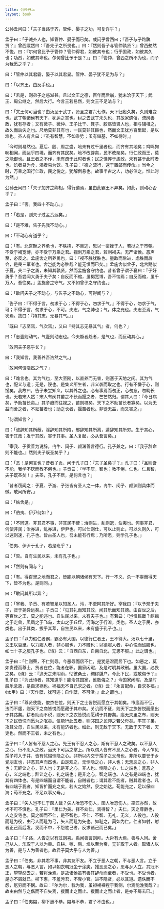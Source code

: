 ```yaml
---
title: 公孙丑上
layout: book
---
```


公孙丑问曰：「夫子当路于齐，管仲、晏子之功，可复许乎？」

孟子曰：「子诚齐人也，知管仲、晏子而已矣。或问乎曾西曰；『吾子与子路孰贤？』曾西蹴然曰：『吾先子之所畏也。』曰：『然则吾子与管仲孰贤？』曾西艴然不悦，曰：『尔何曾比予于管仲？管仲得君，如彼其专也；行乎国政，如彼其久也；功烈，如彼其卑也。尔何曾比予于是？』」曰：「管仲，曾西之所不为也，而子为我愿之乎？」

曰：「管仲以其君霸，晏子以其君显。管仲、晏子犹不足为与？」

曰：「以齐王，由反手也。」

曰：「若是，则弟子之惑滋甚。且以文王之德，百年而后崩，犹未洽于天下；武王、周公继之，然后大行。今言王若易然，则文王不足法与？」

曰：「文王何可当也？由汤至于武丁，贤圣之君六七作。天下归殷久矣，久则难变也。武丁朝诸侯有天下，犹运之掌也。纣之去武丁未久也，其故家遗俗，流风善政，犹有存者；又有微子、微仲、王子比干、箕子、胶鬲皆贤人也，相与辅相之，故久而后失之也。尺地莫非其有也，一民莫非其臣也，然而文王犹方百里起，是以难也。齐人有言曰：『虽有智慧，不如乘势；虽有鎡基，不如待时。』

「今时则易然也。夏后、殷、周之盛，地未有过千里者也，而齐有其地矣；鸡鸣狗吠相闻，而达乎四境，而齐有其民矣。地不改辟矣，民不改聚矣，行仁政而王，莫之能御也。且王者之不作，未有疏于此时者也；民之憔悴于虐政，未有甚于此时者也。饥者易为食，渴者易为饮。孔子曰：『德之流行，速于置邮而传命。』当今之时，万乘之国行仁政，民之悦之，犹解倒悬也。故事半古之人，功必倍之，惟此时为然。」

公孙丑问曰：「夫子加齐之卿相，得行道焉，虽由此霸王不异矣。如此，则动心否乎？」

孟子曰：「否。我四十不动心。」

曰：「若是，则夫子过孟贲远矣。」

曰：「是不难，告子先我不动心。」

曰：「不动心有道乎？」

曰：「有。北宫黝之养勇也，不肤挠，不目逃，思以一豪挫于人，若挞之于市朝。不受于褐宽博，亦不受于万乘之君。视刺万乘之君，若刺褐夫。无严诸侯。恶声至，必反之。孟施舍之所养勇也，曰：『视不胜犹胜也。量敌而后进，虑胜而后会，是畏三军者也。舍岂能为必胜哉？能无惧而已矣。』孟施舍似曾子，北宫黝似子夏。夫二子之勇，未知其孰贤，然而孟施舍守约也。昔者曾子谓子襄曰：『子好勇乎？吾尝闻大勇于夫子矣：自反而不缩，虽褐宽博，吾不惴焉；自反而缩，虽千万人，吾往矣。』孟施舍之守气，又不如曾子之守约也。」

曰：「敢问夫子之不动心，与告子之不动心，可得闻与？」

「告子曰：『不得于言，勿求于心；不得于心，勿求于气。』不得于心，勿求于气，可；不得于言，勿求于心，不可。夫志，气之帅也；气，体之充也。夫志至焉，气次焉。故曰：『持其志，无暴其气。』」

「既曰『志至焉，气次焉』，又曰『持其志无暴其气』者，何也？」

曰：「志壹则动气，气壹则动志也。今夫蹶者趋者，是气也，而反动其心。」

「敢问夫子恶乎长？」

曰：「我知言，我善养吾浩然之气。」

「敢问何谓浩然之气？」

曰：「难言也。其为气也，至大至刚，以直养而无害，则塞于天地之闲。其为气也，配义与道；无是，馁也。是集义所生者，非义袭而取之也。行有不慊于心，则馁矣。我故曰，告子未尝知义，以其外之也。必有事焉而勿正，心勿忘，勿助长也。无若宋人然：宋人有闵其苗之不长而揠之者，芒芒然归。谓其人曰：『今日病矣，予助苗长矣。』其子趋而往视之，苗则槁矣。天下之不助苗长者寡矣。以为无益而舍之者，不耘苗者也；助之长者，揠苗者也。非徒无益，而又害之。」

「何谓知言？」

曰：「诐辞知其所蔽，淫辞知其所陷，邪辞知其所离，遁辞知其所穷。生于其心，害于其政；发于其政，害于其事。圣人复起，必从吾言矣。」

「宰我、子贡善为说辞，冉牛、闵子、颜渊善言德行。孔子兼之，曰：『我于辞命则不能也。』然则夫子既圣矣乎？」

曰：「恶！是何言也？昔者子贡、问于孔子曰：『夫子圣矣乎？』孔子曰：『圣则吾不能，我学不厌而教不倦也。』子贡曰：『学不厌，智也；教不倦，仁也。仁且智，夫子既圣矣！』夫圣，孔子不居，是何言也？」

「昔者窃闻之：子夏、子游、子张皆有圣人之一体，冉牛、闵子、颜渊则具体而微。敢问所安。」

曰：「姑舍是。」

曰：「伯夷、伊尹何如？」

曰：「不同道。非其君不事，非其民不使；治则进，乱则退，伯夷也。何事非君，何使非民；治亦进，乱亦进，伊尹也。可以仕则仕，可以止则止，可以久则久，可以速则速，孔子也。皆古圣人也，吾未能有行焉；乃所愿，则学孔子也。」

「伯夷、伊尹于孔子，若是班乎？」

曰：「否。自有生民以来，未有孔子也。」

曰：「然则有同与？」

曰：「有。得百里之地而君之，皆能以朝诸侯有天下。行一不义、杀一不辜而得天下，皆不为也。是则同。」

曰：「敢问其所以异？」

曰：「宰我、子贡、有若智足以知圣人。污，不至阿其所好。宰我曰：『以予观于夫子，贤于尧舜远矣。』子贡曰：『见其礼而知其政，闻其乐而知其德。由百世之后，等百世之王，莫之能违也。自生民以来，未有夫子也。』有若曰：『岂惟民哉？麒麟之于走兽，凤凰之于飞鸟，太山之于丘垤，河海之于行潦，类也。圣人之于民，亦类也。出于其类，拔乎其萃，自生民以来，未有盛于孔子也。』」

孟子曰：「以力假仁者霸，霸必有大国，以德行仁者王，王不待大。汤以七十里，文王以百里。以力服人者，非心服也，力不赡也；以德服人者，中心悦而诚服也，如七十子之服孔子也。《诗》云：『自西自东，自南自北，无思不服。』此之谓也。」

孟子曰：「仁则荣，不仁则辱。今恶辱而居不仁，是犹恶湿而居下也。如恶之，莫如贵德而尊士，贤者在位，能者在职。国家闲暇，及是时明其政刑。虽大国，必畏之矣。《诗》云：『迨天之未阴雨，彻彼桑土，绸缪牖户。今此下民，或敢侮予？』孔子曰：『为此诗者，其知道乎！能治其国家，谁敢侮之？』今国家闲暇，及是时般乐怠敖，是自求祸也。祸褔无不自己求之者。《诗》云：『永言配命，自求多褔。』《太甲》曰：『天作孽，犹可违；自作孽，不可活。』此之谓也。」

孟子曰：「尊贤使能，俊杰在位，则天下之士皆悦而愿立于其朝矣。市廛而不征，法而不廛，则天下之商皆悦而愿藏于其市矣。关讥而不征，则天下之旅皆悦而愿出于其路矣。耕者助而不税，则天下之农皆悦而愿耕于其野矣。廛无夫里之布，则天下之民皆悦而愿为之氓矣。信能行此五者，则邻国之民仰之若父母矣。率其子弟，攻其父母，自生民以来，未有能济者也。如此，则无敌于天下。无敌于天下者，天吏也。然而不王者，未之有也。」

孟子曰：「人皆有不忍人之心。先王有不忍人之心，斯有不忍人之政矣。以不忍人之心，行不忍人之政，治天下可运之掌上。所以谓人皆有不忍人之心者，今人乍见孺子将入于井，皆有怵惕恻隐之心。非所以内交于孺子之父母也，非所以要誉于乡党朋友也，非恶其声而然也。由是观之，无恻隐之心，非人也；无羞恶之心，非人也；无辞让之心，非人也；无是非之心，非人也。恻隐之心，仁之端也；羞恶之心，义之端也；辞让之心，礼之端也；是非之心，智之端也。人之有是四端也，犹其有四体也。有是四端而自谓不能者，自贼者也；谓其君不能者，贼其君者也。凡有四端于我者，知皆扩而充之矣，若火之始然，泉之始达。苟能充之，足以保四海；苟不充之，不足以事父母。」

孟子曰：「矢人岂不仁于函人哉？矢人唯恐不伤人，函人唯恐伤人。巫匠亦然，故术不可不慎也。孔子曰：『里仁为美。择不处仁，焉得智？』夫仁，天之尊爵也，人之安宅也。莫之御而不仁，是不智也。不仁、不智、无礼、无义，人役也。人役而耻为役，由弓人而耻为弓，矢人而耻为矢也。如耻之，莫如为仁。仁者如射，射者正己而后发。发而不中，不怨胜己者，反求诸己而已矣。」

孟子曰：「子路，人告之以有过则喜。禹闻善言则拜。大舜有大焉，善与人同。舍己从人，乐取于人以为善。自耕、稼、陶、渔以至为帝，无非取于人者。取诸人以为善，是与人为善者也。故君子莫大乎与人为善。」

孟子曰：「伯夷，非其君不事，非其友不友。不立于恶人之朝，不与恶人言。立于恶人之朝，与恶人言，如以朝衣朝冠坐于涂炭。推恶恶之心，思与乡人立，其冠不正，望望然去之，若将浼焉。是故诸侯虽有善其辞命而至者，不受也。不受也者，是亦不屑就已。柳下惠，不羞污君，不卑小官。进不隐贤，必以其道。遗佚而不怨，厄穷而不悯。故曰：『尔为尔，我为我，虽袒裼裸裎于我侧，尔焉能浼我哉？』故由由然与之偕而不自失焉，援而止之而止。援而止之而止者，是亦不屑去已。」

孟子曰：「伯夷隘，柳下惠不恭。隘与不恭，君子不由也。」


